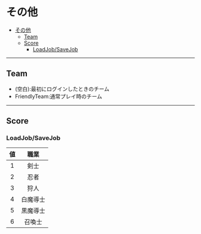 # その他

- [その他](#その他)
  - [Team](#team)
  - [Score](#score)
    - [LoadJob/SaveJob](#loadjobsavejob)

---

## Team

- (空白):最初にログインしたときのチーム
- FriendlyTeam:通常プレイ時のチーム

---

## Score

### LoadJob/SaveJob

[LoadJob]:#loadjobsavejob
[SaveJob]:#loadjobsavejob

|値|職業|
|:-:|:-:|
|1|剣士|
|2|忍者|
|3|狩人|
|4|白魔導士|
|5|黒魔導士|
|6|召喚士|